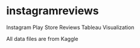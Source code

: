 # instagramreviews
Instagram Play Store Reviews Tableau Visualization

All data files are from Kaggle
